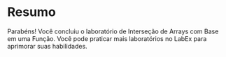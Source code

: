 # Resumo

Parabéns! Você concluiu o laboratório de Interseção de Arrays com Base em uma Função. Você pode praticar mais laboratórios no LabEx para aprimorar suas habilidades.
